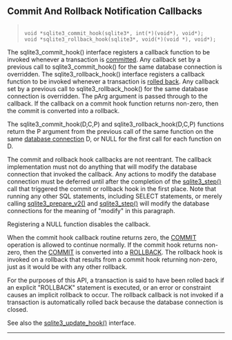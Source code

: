 ## Commit And Rollback Notification Callbacks




> ```
> 
> void *sqlite3_commit_hook(sqlite3*, int(*)(void*), void*);
> void *sqlite3_rollback_hook(sqlite3*, void(*)(void *), void*);
> 
> ```



The sqlite3\_commit\_hook() interface registers a callback
function to be invoked whenever a transaction is [committed](lang_transaction.html).
Any callback set by a previous call to sqlite3\_commit\_hook()
for the same database connection is overridden.
The sqlite3\_rollback\_hook() interface registers a callback
function to be invoked whenever a transaction is [rolled back](lang_transaction.html).
Any callback set by a previous call to sqlite3\_rollback\_hook()
for the same database connection is overridden.
The pArg argument is passed through to the callback.
If the callback on a commit hook function returns non\-zero,
then the commit is converted into a rollback.


The sqlite3\_commit\_hook(D,C,P) and sqlite3\_rollback\_hook(D,C,P) functions
return the P argument from the previous call of the same function
on the same [database connection](#sqlite3) D, or NULL for
the first call for each function on D.


The commit and rollback hook callbacks are not reentrant.
The callback implementation must not do anything that will modify
the database connection that invoked the callback. Any actions
to modify the database connection must be deferred until after the
completion of the [sqlite3\_step()](#sqlite3_step) call that triggered the commit
or rollback hook in the first place.
Note that running any other SQL statements, including SELECT statements,
or merely calling [sqlite3\_prepare\_v2()](#sqlite3_prepare) and [sqlite3\_step()](#sqlite3_step) will modify
the database connections for the meaning of "modify" in this paragraph.


Registering a NULL function disables the callback.


When the commit hook callback routine returns zero, the [COMMIT](lang_transaction.html)
operation is allowed to continue normally. If the commit hook
returns non\-zero, then the [COMMIT](lang_transaction.html) is converted into a [ROLLBACK](lang_transaction.html).
The rollback hook is invoked on a rollback that results from a commit
hook returning non\-zero, just as it would be with any other rollback.


For the purposes of this API, a transaction is said to have been
rolled back if an explicit "ROLLBACK" statement is executed, or
an error or constraint causes an implicit rollback to occur.
The rollback callback is not invoked if a transaction is
automatically rolled back because the database connection is closed.


See also the [sqlite3\_update\_hook()](#sqlite3_update_hook) interface.




---


